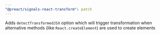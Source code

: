 ```yaml
---
"@preact/signals-react-transform": patch
---
```


Adds `detectTransformedJSX` option which will trigger transformation when alternative methods (like `React.createElement`) are used to create elements
